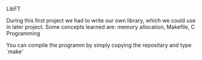 LibFT

During this first project we had to write our own library, which we could use in later project.
Some concepts learned are: memory allocation, Makefile, C Programming

You can compile the programm by simply copying the repositary and type `make'
